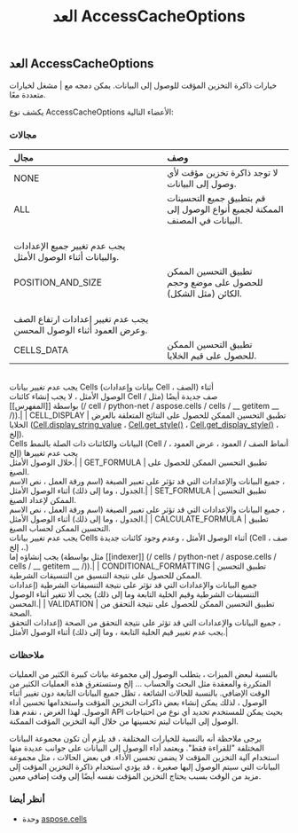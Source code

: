 ﻿---
title: العد AccessCacheOptions
second_title: Aspose.Cells for Python via .NET API المراجع
description:
type: docs
weight: 1740
url: /ar/python-net/aspose.cells/accesscacheoptions/
is_root: false
---
##  العد AccessCacheOptions
خيارات ذاكرة التخزين المؤقت للوصول إلى البيانات. يمكن دمجه مع | مشغل لخيارات متعددة معًا.



يكشف نوع AccessCacheOptions الأعضاء التالية:

###  مجالات
| مجال| وصف|
| :- | :- |
| NONE | لا توجد ذاكرة تخزين مؤقت لأي وصول إلى البيانات.|
| ALL | قم بتطبيق جميع التحسينات الممكنة لجميع أنواع الوصول إلى البيانات في المصنف.<br/> يجب عدم تغيير جميع الإعدادات والبيانات أثناء الوصول الأمثل.|
| POSITION_AND_SIZE | تطبيق التحسين الممكن للحصول على موضع وحجم الكائن (مثل الشكل).<br/> يجب عدم تغيير إعدادات ارتفاع الصف وعرض العمود أثناء الوصول المحسن.|
| CELLS_DATA | تطبيق التحسين الممكن للحصول على قيم الخلايا.<br/>يجب عدم تغيير بيانات Cells (بيانات وإعدادات Cell ، الصف) أثناء<br/>الوصول الأمثل ، لا يجب إنشاء كائنات Cell / صف جديدة أيضًا (مثل<br/> بواسطة [[المفهرس]] (/ cell / python-net / aspose.cells / cells / __ getitem __ /)).|
| CELL_DISPLAY | تطبيق التحسين الممكن للحصول على النتائج المتعلقة بالعرض<br/>الخلايا ([Cell.display_string_value](/cells/ar/python-net/aspose.cells/cell#display_string_value) ، [Cell.get_style()](/cells/ar/python-net/aspose.cells/cell/get_style) ، [Cell.get_display_style()](/cells/ar/python-net/aspose.cells/cell/get_display_style) ، إلخ).<br/>Cells البيانات والكائنات ذات الصلة بالنمط (Cell / أنماط الصف / العمود ، عرض العمود ، إلخ) يجب عدم تغييرها<br/>خلال الوصول الأمثل.|
| GET_FORMULA | تطبيق التحسين الممكن للحصول على الصيغ.<br/>جميع البيانات والإعدادات التي قد تؤثر على تعبير الصيغة (اسم ورقة العمل ، نص الاسم ،<br/> الجدول ، وما إلى ذلك) أثناء الوصول الأمثل.|
| SET_FORMULA | تطبيق التحسين الممكن لإعداد الصيغ.<br/>جميع البيانات والإعدادات التي قد تؤثر على تعبير الصيغة (اسم ورقة العمل ، نص الاسم ،<br/> الجدول ، وما إلى ذلك) أثناء الوصول الأمثل.|
| CALCULATE_FORMULA | تطبيق التحسين الممكن لحساب الصيغ.<br/>يجب عدم تغيير بيانات Cells أثناء الوصول الأمثل ، وعدم وجود كائنات جديدة (Cell ، صف ، إلخ.)<br/> يجب إنشاؤه إما (مثل بواسطة [[indexer]] (/ cells / python-net / aspose.cells / cells / __ getitem __ /)).|
| CONDITIONAL_FORMATTING | تطبيق التحسين الممكن للحصول على نتيجة التنسيق من التنسيقات الشرطية.<br/>جميع البيانات والإعدادات التي قد تؤثر على نتيجة التنسيقات الشرطية (إعدادات<br/> التنسيقات الشرطية وقيم الخلية التابعة وما إلى ذلك) يجب ألا تتغير أثناء الوصول المحسن.|
| VALIDATION | تطبيق التحسين الممكن للحصول على نتيجة التحقق من الصحة.<br/>جميع البيانات والإعدادات التي قد تؤثر على نتيجة التحقق من الصحة (إعدادات التحقق ،<br/> يجب عدم تغيير قيم الخلية التابعة ، وما إلى ذلك) أثناء الوصول الأمثل.|



###  ملاحظات

بالنسبة لبعض الميزات ، يتطلب الوصول إلى مجموعة بيانات كبيرة الكثير من العمليات المتكررة والمعقدة
مثل البحث والحساب ... إلخ وستستغرق هذه العمليات الكثير من الوقت الإضافي.
بالنسبة للحالات الشائعة ، تظل جميع البيانات التابعة دون تغيير أثناء الوصول ، لذلك يمكن إنشاء بعض ذاكرات التخزين المؤقت واستخدامها
تحسين أداء الوصول.
لهذا الغرض ، نقدم هذا API بحيث يمكن للمستخدم تحديد أي نوع من احتياجات الوصول إلى البيانات
ليتم تحسينها من خلال آلية التخزين المؤقت الممكنة.


يرجى ملاحظة أنه بالنسبة للخيارات المختلفة ، قد يلزم أن تكون مجموعة البيانات المختلفة "للقراءة فقط".
ويعتمد أداء الوصول إلى البيانات على جوانب عديدة منها استخدام آلية التخزين المؤقت
لا يضمن تحسين الأداء. في بعض الحالات ،
مثل مجموعة البيانات التي سيتم الوصول إليها صغيرة ، قد يؤدي استخدام ذاكرة التخزين المؤقت إلى مزيد من الوقت بسبب
يحتاج التخزين المؤقت نفسه أيضًا إلى وقت إضافي معين.

###  أنظر أيضا
* وحدة [aspose.cells](..)
